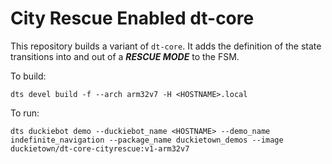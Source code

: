 # City Rescue Enabled dt-core

This repository builds a variant of `dt-core`. It adds the definition of the state transitions into and out of a ___RESCUE MODE___ to the FSM.

To build:
```
dts devel build -f --arch arm32v7 -H <HOSTNAME>.local
```

To run:
```
dts duckiebot demo --duckiebot_name <HOSTNAME> --demo_name indefinite_navigation --package_name duckietown_demos --image duckietown/dt-core-cityrescue:v1-arm32v7

